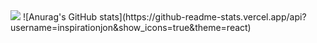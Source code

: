  
<img src='https://kentcdodds.com/images/epicreact-promo/er-1.gif'/>
![Anurag's GitHub stats](https://github-readme-stats.vercel.app/api?username=inspirationjon&show_icons=true&theme=react)
